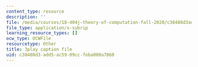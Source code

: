 ```yaml
---
content_type: resource
description: ''
file: /media/courses/18-404j-theory-of-computation-fall-2020/c38488d3add5ac5909ccfeba080a7860_asjAc90L8rE.srt
file_type: application/x-subrip
learning_resource_types: []
ocw_type: OCWFile
resourcetype: Other
title: 3play caption file
uid: c38488d3-add5-ac59-09cc-feba080a7860
---
```


